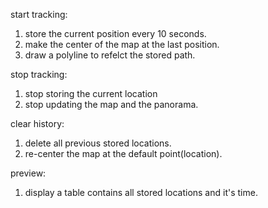 start tracking:
1. store the current position every 10 seconds.
2. make the center of the map at the last position.
3. draw a polyline to refelct the stored path.

stop tracking:
1. stop storing the current location 
2. stop updating the map and the panorama.

clear history:
1. delete all previous stored locations.
2. re-center the map at the default point(location).

preview: 
 1. display a table contains all stored locations and it's time.    